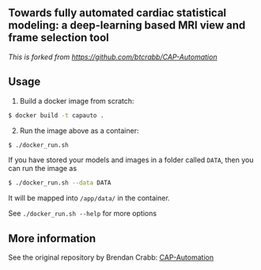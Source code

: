 Towards fully automated cardiac statistical modeling: a deep-learning based MRI view and frame selection tool
----

*This is forked from https://github.com/btcrabb/CAP-Automation*


## Usage

1. Build a docker image from scratch:
```bash
$ docker build -t capauto .
```

2. Run the image above as a container:
```bash
$ ./docker_run.sh
```

If you have stored your models and images in a folder called `DATA`, then you can run the image as
```bash
$ ./docker_run.sh --data DATA
```
It will be mapped into `/app/data/` in the container.

See `./docker_run.sh --help` for more options

## More information

See the original repository by Brendan Crabb: [CAP-Automation](https://github.com/btcrabb/CAP-Automation)

